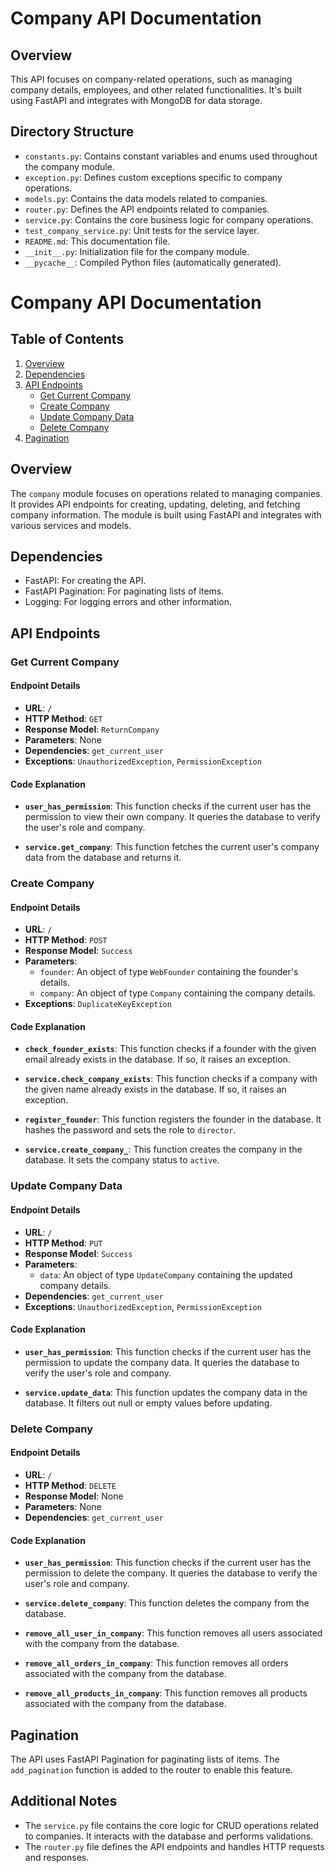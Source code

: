 # Company API Documentation

## Overview

This API focuses on company-related operations, such as managing company details, employees, and other related functionalities. It's built using FastAPI and integrates with MongoDB for data storage.

## Directory Structure

- `constants.py`: Contains constant variables and enums used throughout the company module.
- `exception.py`: Defines custom exceptions specific to company operations.
- `models.py`: Contains the data models related to companies.
- `router.py`: Defines the API endpoints related to companies.
- `service.py`: Contains the core business logic for company operations.
- `test_company_service.py`: Unit tests for the service layer.
- `README.md`: This documentation file.
- `__init__.py`: Initialization file for the company module.
- `__pycache__`: Compiled Python files (automatically generated).



# Company API Documentation

## Table of Contents

1. [Overview](#overview)
2. [Dependencies](#dependencies)
3. [API Endpoints](#api-endpoints)
    - [Get Current Company](#get-current-company)
    - [Create Company](#create-company)
    - [Update Company Data](#update-company-data)
    - [Delete Company](#delete-company)
4. [Pagination](#pagination)

## Overview

The `company` module focuses on operations related to managing companies. It provides API endpoints for creating, updating, deleting, and fetching company information. The module is built using FastAPI and integrates with various services and models.

## Dependencies

- FastAPI: For creating the API.
- FastAPI Pagination: For paginating lists of items.
- Logging: For logging errors and other information.

## API Endpoints

### Get Current Company

#### Endpoint Details

- **URL**: `/`
- **HTTP Method**: `GET`
- **Response Model**: `ReturnCompany`
- **Parameters**: None
- **Dependencies**: `get_current_user`
- **Exceptions**: `UnauthorizedException`, `PermissionException`

#### Code Explanation

- **`user_has_permission`**: This function checks if the current user has the permission to view their own company. It queries the database to verify the user's role and company.
  
- **`service.get_company`**: This function fetches the current user's company data from the database and returns it.

### Create Company

#### Endpoint Details

- **URL**: `/`
- **HTTP Method**: `POST`
- **Response Model**: `Success`
- **Parameters**: 
  - `founder`: An object of type `WebFounder` containing the founder's details.
  - `company`: An object of type `Company` containing the company details.
- **Exceptions**: `DuplicateKeyException`

#### Code Explanation

- **`check_founder_exists`**: This function checks if a founder with the given email already exists in the database. If so, it raises an exception.

- **`service.check_company_exists`**: This function checks if a company with the given name already exists in the database. If so, it raises an exception.

- **`register_founder`**: This function registers the founder in the database. It hashes the password and sets the role to `director`.

- **`service.create_company_`**: This function creates the company in the database. It sets the company status to `active`.

### Update Company Data

#### Endpoint Details

- **URL**: `/`
- **HTTP Method**: `PUT`
- **Response Model**: `Success`
- **Parameters**: 
  - `data`: An object of type `UpdateCompany` containing the updated company details.
- **Dependencies**: `get_current_user`
- **Exceptions**: `UnauthorizedException`, `PermissionException`

#### Code Explanation

- **`user_has_permission`**: This function checks if the current user has the permission to update the company data. It queries the database to verify the user's role and company.

- **`service.update_data`**: This function updates the company data in the database. It filters out null or empty values before updating.

### Delete Company

#### Endpoint Details

- **URL**: `/`
- **HTTP Method**: `DELETE`
- **Response Model**: None
- **Parameters**: None
- **Dependencies**: `get_current_user`

#### Code Explanation

- **`user_has_permission`**: This function checks if the current user has the permission to delete the company. It queries the database to verify the user's role and company.

- **`service.delete_company`**: This function deletes the company from the database.

- **`remove_all_user_in_company`**: This function removes all users associated with the company from the database.

- **`remove_all_orders_in_company`**: This function removes all orders associated with the company from the database.

- **`remove_all_products_in_company`**: This function removes all products associated with the company from the database.

## Pagination

The API uses FastAPI Pagination for paginating lists of items. The `add_pagination` function is added to the router to enable this feature.


## Additional Notes

- The `service.py` file contains the core logic for CRUD operations related to companies. It interacts with the database and performs validations.
- The `router.py` file defines the API endpoints and handles HTTP requests and responses.
